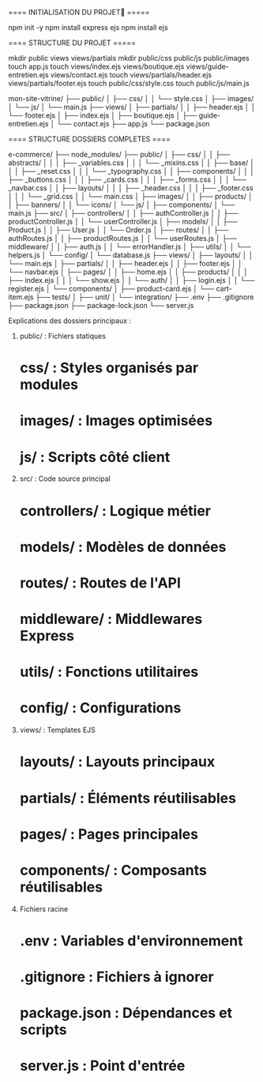 ==== INITIALISATION DU PROJET🙉 =====

npm init -y
npm install express ejs
npm install ejs

==== STRUCTURE DU PROJET  =====

mkdir public views views/partials
mkdir public/css public/js public/images
touch app.js
touch views/index.ejs views/boutique.ejs views/guide-entretien.ejs views/contact.ejs
touch views/partials/header.ejs views/partials/footer.ejs
touch public/css/style.css
touch public/js/main.js

mon-site-vitrine/
  ├── public/
  │   ├── css/
  │   │   └── style.css
  │   ├── images/
  │   └── js/
  │       └── main.js
  ├── views/
  │   ├── partials/
  │   │   ├── header.ejs
  │   │   └── footer.ejs
  │   ├── index.ejs
  │   ├── boutique.ejs
  │   ├── guide-entretien.ejs
  │   └── contact.ejs
  ├── app.js
  └── package.json



==== STRUCTURE DOSSIERS COMPLETES ====

e-commerce/
├── node_modules/
├── public/
│   ├── css/
│   │   ├── abstracts/
│   │   │   ├── _variables.css
│   │   │   └── _mixins.css
│   │   ├── base/
│   │   │   ├── _reset.css
│   │   │   └── _typography.css
│   │   ├── components/
│   │   │   ├── _buttons.css
│   │   │   ├── _cards.css
│   │   │   ├── _forms.css
│   │   │   └── _navbar.css
│   │   ├── layouts/
│   │   │   ├── _header.css
│   │   │   ├── _footer.css
│   │   │   └── _grid.css
│   │   └── main.css
│   ├── images/
│   │   ├── products/
│   │   ├── banners/
│   │   └── icons/
│   └── js/
│       ├── components/
│       └── main.js
├── src/
│   ├── controllers/
│   │   ├── authController.js
│   │   ├── productController.js
│   │   └── userController.js
│   ├── models/
│   │   ├── Product.js
│   │   ├── User.js
│   │   └── Order.js
│   ├── routes/
│   │   ├── authRoutes.js
│   │   ├── productRoutes.js
│   │   └── userRoutes.js
│   ├── middleware/
│   │   ├── auth.js
│   │   └── errorHandler.js
│   ├── utils/
│   │   └── helpers.js
│   └── config/
│       └── database.js
├── views/
│   ├── layouts/
│   │   └── main.ejs
│   ├── partials/
│   │   ├── header.ejs
│   │   ├── footer.ejs
│   │   └── navbar.ejs
│   ├── pages/
│   │   ├── home.ejs
│   │   ├── products/
│   │   │   ├── index.ejs
│   │   │   └── show.ejs
│   │   └── auth/
│   │       ├── login.ejs
│   │       └── register.ejs
│   └── components/
│       ├── product-card.ejs
│       └── cart-item.ejs
├── tests/
│   ├── unit/
│   └── integration/
├── .env
├── .gitignore
├── package.json
├── package-lock.json
└── server.js

Explications des dossiers principaux :

1. public/ : Fichiers statiques
   # css/ : Styles organisés par modules
   # images/ : Images optimisées
   # js/ : Scripts côté client
2. src/ : Code source principal
   # controllers/ : Logique métier
   # models/ : Modèles de données
   # routes/ : Routes de l'API
   # middleware/ : Middlewares Express
   # utils/ : Fonctions utilitaires
   # config/ : Configurations
3. views/ : Templates EJS
   # layouts/ : Layouts principaux
   # partials/ : Éléments réutilisables
   # pages/ : Pages principales
   # components/ : Composants réutilisables
4. Fichiers racine
   # .env : Variables d'environnement
   # .gitignore : Fichiers à ignorer
   # package.json : Dépendances et scripts
   # server.js : Point d'entrée




